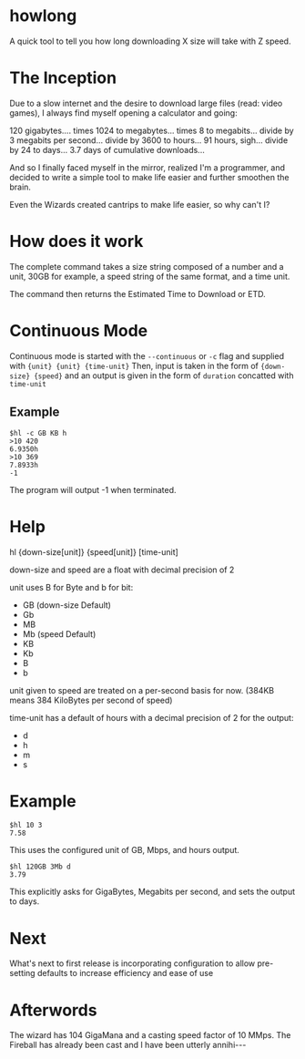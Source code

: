 # howlong
A quick tool to tell you how long downloading X size will take with Z speed.

# The Inception
Due to a slow internet and the desire to download large files (read: video games), I always find myself opening a calculator and going:

120 gigabytes.... times 1024 to megabytes... times 8 to megabits... divide by 3 megabits per second... divide by 3600 to hours... 91 hours, sigh... divide by 24 to days... 3.7 days of cumulative downloads...

And so I finally faced myself in the mirror, realized I'm a programmer, and decided to write a simple tool to make life easier and further smoothen the brain.

Even the Wizards created cantrips to make life easier, so why can't I?

# How does it work
The complete command takes a size string composed of a number and a unit, 30GB for example, a speed string of the same format, and a time unit.

The command then returns the Estimated Time to Download or ETD.

# Continuous Mode
Continuous mode is started with the `--continuous` or `-c` flag and supplied with `{unit} {unit} {time-unit}`
Then, input is taken in the form of `{down-size} {speed}` and an output is given in the form of `duration` concatted with `time-unit`

## Example
```
$hl -c GB KB h
>10 420 
6.9350h
>10 369
7.8933h
-1
```
The program will output -1 when terminated.

# Help
hl {down-size[unit]} {speed[unit]} [time-unit]

down-size and speed are a float with decimal precision of 2

unit uses B for Byte and b for bit:
- GB (down-size Default)
- Gb
- MB
- Mb (speed Default)
- KB
- Kb
- B
- b

unit given to speed are treated on a per-second basis for now. (384KB means 384 KiloBytes per second of speed)

time-unit has a default of hours with a decimal precision of 2 for the output:
- d
- h
- m
- s

# Example
```
$hl 10 3
7.58
```
This uses the configured unit of GB, Mbps, and hours output.
```
$hl 120GB 3Mb d
3.79
```
This explicitly asks for GigaBytes, Megabits per second, and sets the output to days.

# Next
What's next to first release is incorporating configuration to allow pre-setting defaults to increase efficiency and ease of use

# Afterwords
The wizard has 104 GigaMana and a casting speed factor of 10 MMps.
The Fireball has already been cast and I have been utterly annihi---
